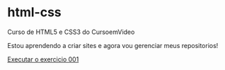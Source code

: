 # html-css
Curso de HTML5 e CSS3 do CursoemVideo

Estou aprendendo a criar sites e agora vou gerenciar meus repositorios!


<a href= "https://dhiegolopess.github.io/html-css/EXERCICIOS/ex001/index.html"> Executar o exercicio 001</a>